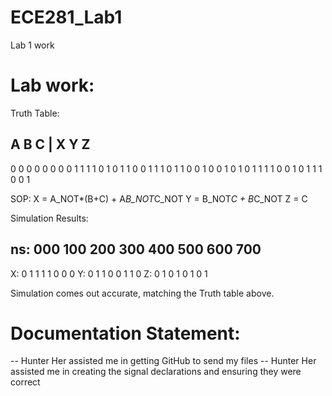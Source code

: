 ECE281_Lab1
===========

Lab 1 work

# Lab work:



Truth Table:

A   B   C   |   X   Y   Z
--------------------------
0   0   0       0   0   0
0   0   1       1   1   1
0   1   0       1   1   0
0   1   1       1   0   1
1   0   0       1   0   0
1   0   1       0   1   1
1   1   0       0   1   0
1   1   1       0   0   1


SOP: 
X = A_NOT*(B+C) + A*B_NOT*C_NOT
Y = B_NOT*C + B*C_NOT
Z = C


Simulation Results:

ns: 000 100 200 300 400 500 600 700
  ------------------------------------
X:  0   1   1   1   1   0   0   0
Y:  0   1   1   0   0   1   1   0
Z:  0   1   0   1   0   1   0   1


Simulation comes out accurate, matching the Truth table above.





# Documentation Statement:

-- Hunter Her assisted me in getting GitHub to send my files
-- Hunter Her assisted me in creating the signal declarations and ensuring they were correct
